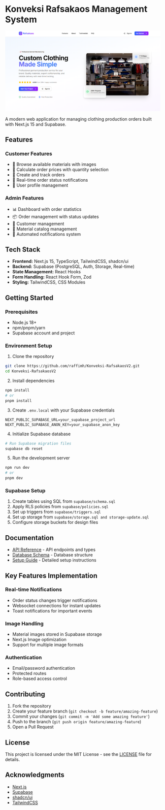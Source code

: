 # Konveksi Rafsakaos Management System

![Screenshot](screenshot.png)

A modern web application for managing clothing production orders built with Next.js 15 and Supabase.

## Features

### Customer Features

- 📱 Browse available materials with images
- 🧮 Calculate order prices with quantity selection
- 📝 Create and track orders
- 🔔 Real-time order status notifications
- 👤 User profile management

### Admin Features

- 📊 Dashboard with order statistics
- 📦 Order management with status updates
- 👥 Customer management
- 🧵 Material catalog management
- 📨 Automated notifications system

## Tech Stack

- **Frontend:** Next.js 15, TypeScript, TailwindCSS, shadcn/ui
- **Backend:** Supabase (PostgreSQL, Auth, Storage, Real-time)
- **State Management:** React Hooks
- **Form Handling:** React Hook Form, Zod
- **Styling:** TailwindCSS, CSS Modules

## Getting Started

### Prerequisites

- Node.js 18+
- npm/pnpm/yarn
- Supabase account and project

### Environment Setup

1. Clone the repository

```bash
git clone https://github.com/raffimh/Konveksi-RafsakaosV2.git
cd Konveksi-RafsakaosV2
```

2. Install dependencies

```bash
npm install
# or
pnpm install
```

3. Create `.env.local` with your Supabase credentials

```env
NEXT_PUBLIC_SUPABASE_URL=your_supabase_project_url
NEXT_PUBLIC_SUPABASE_ANON_KEY=your_supabase_anon_key
```

4. Initialize Supabase database

```bash
# Run Supabase migration files
supabase db reset
```

5. Run the development server

```bash
npm run dev
# or
pnpm dev
```

### Supabase Setup

1. Create tables using SQL from `supabase/schema.sql`
2. Apply RLS policies from `supabase/policies.sql`
3. Set up triggers from `supabase/triggers.sql`
4. Set up storage from `supabase/storage.sql and storage-update.sql`
5. Configure storage buckets for design files

## Documentation

- [API Reference](API_REFERENCE.md) - API endpoints and types
- [Database Schema](DATABASE_SCHEMA.md) - Database structure
- [Setup Guide](SETUP_GUIDE.md) - Detailed setup instructions

## Key Features Implementation

### Real-time Notifications

- Order status changes trigger notifications
- Websocket connections for instant updates
- Toast notifications for important events

### Image Handling

- Material images stored in Supabase storage
- Next.js Image optimization
- Support for multiple image formats

### Authentication

- Email/password authentication
- Protected routes
- Role-based access control

## Contributing

1. Fork the repository
2. Create your feature branch (`git checkout -b feature/amazing-feature`)
3. Commit your changes (`git commit -m 'Add some amazing feature'`)
4. Push to the branch (`git push origin feature/amazing-feature`)
5. Open a Pull Request

## License

This project is licensed under the MIT License - see the [LICENSE](LICENSE) file for details.

## Acknowledgments

- [Next.js](https://nextjs.org/)
- [Supabase](https://supabase.com/)
- [shadcn/ui](https://ui.shadcn.com/)
- [TailwindCSS](https://tailwindcss.com/)
